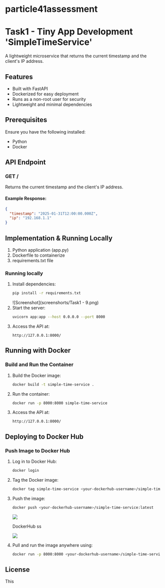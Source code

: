 # particle41assessment



# Task1 - Tiny App Development 'SimpleTimeService'

A lightweight microservice that returns the current timestamp and the client's IP address.

## Features

- Built with FastAPI
- Dockerized for easy deployment
- Runs as a non-root user for security
- Lightweight and minimal dependencies

## Prerequisites

Ensure you have the following installed:

- Python 
- Docker

## API Endpoint

### **GET /**

Returns the current timestamp and the client's IP address.

#### **Example Response:**

```json
{
  "timestamp": "2025-01-31T12:00:00.000Z",
  "ip": "192.168.1.1"
}
```

## Implementation & Running Locally
   1. Python application (app.py)
   2. Dockerfile to containerize
   3. requirements.txt file

### **Running locally**

1. Install dependencies:
   ```sh
   pip install -r requirements.txt
   ```
   ![Screenshot](screenshorts/Task1 - 9.png)
4. Start the server:
   ```sh
   uvicorn app:app --host 0.0.0.0 --port 8000
   ```
5. Access the API at:
   ```
   http://127.0.0.1:8000/
   ```

## Running with Docker

### **Build and Run the Container**

1. Build the Docker image:
   ```sh
   docker build -t simple-time-service .
   ```
2. Run the container:
   ```sh
   docker run -p 8000:8000 simple-time-service
   ```
3. Access the API at:
   ```
   http://127.0.0.1:8000/
   ```



## Deploying to Docker Hub

### **Push Image to Docker Hub**

1. Log in to Docker Hub:
   ```sh
   docker login
   ```
2. Tag the Docker image:
   ```sh
   docker tag simple-time-service <your-dockerhub-username>/simple-time-service:latest
   ```
3. Push the image:
   ```sh
   docker push <your-dockerhub-username>/simple-time-service:latest
   ```
   <img src="screenshort/Task1 - 7.png">

   DockerHub ss

   <img src="screenshort/Task1 - 8.png">
   
5. Pull and run the image anywhere using:
   ```sh
   docker run -p 8000:8000 <your-dockerhub-username>/simple-time-service:latest
   ```


## License

This 

